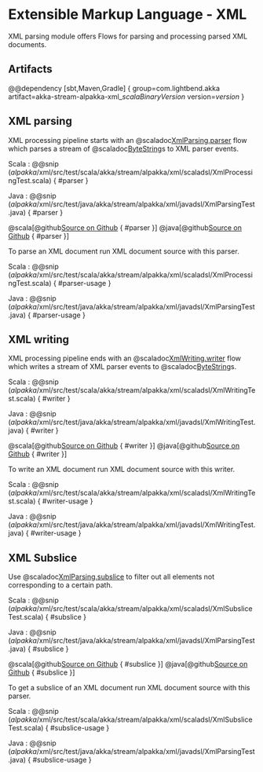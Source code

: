 # Extensible Markup Language - XML

XML parsing module offers Flows for parsing and processing parsed XML documents.

## Artifacts

@@dependency [sbt,Maven,Gradle] {
  group=com.lightbend.akka
  artifact=akka-stream-alpakka-xml_$scalaBinaryVersion$
  version=$version$
}

## XML parsing

XML processing pipeline starts with an @scaladoc[XmlParsing.parser](akka.stream.alpakka.xml.scaladsl.XmlParsing$) flow which parses a stream of @scaladoc[ByteString](akka.util.ByteString)s to XML parser events.

Scala
: @@snip ($alpakka$/xml/src/test/scala/akka/stream/alpakka/xml/scaladsl/XmlProcessingTest.scala) { #parser }

Java
: @@snip ($alpakka$/xml/src/test/java/akka/stream/alpakka/xml/javadsl/XmlParsingTest.java) { #parser }

@scala[@github[Source on Github](/xml/src/test/scala/akka/stream/alpakka/xml/scaladsl/XmlProcessingTest.scala) { #parser }]
@java[@github[Source on Github](/xml/src/test/java/akka/stream/alpakka/xml/javadsl/XmlParsingTest.java) { #parser }]


To parse an XML document run XML document source with this parser.

Scala
: @@snip ($alpakka$/xml/src/test/scala/akka/stream/alpakka/xml/scaladsl/XmlProcessingTest.scala) { #parser-usage }

Java
: @@snip ($alpakka$/xml/src/test/java/akka/stream/alpakka/xml/javadsl/XmlParsingTest.java) { #parser-usage }

## XML writing

XML processing pipeline ends with an @scaladoc[XmlWriting.writer](akka.stream.alpakka.xml.scaladsl.XmlWriting$) flow which writes a stream of XML parser events to @scaladoc[ByteString](akka.util.ByteString)s.

Scala
: @@snip ($alpakka$/xml/src/test/scala/akka/stream/alpakka/xml/scaladsl/XmlWritingTest.scala) { #writer }

Java
: @@snip ($alpakka$/xml/src/test/java/akka/stream/alpakka/xml/javadsl/XmlWritingTest.java) { #writer }

@scala[@github[Source on Github](/xml/src/test/scala/akka/stream/alpakka/xml/scaladsl/XmlWritingTest.scala) { #writer }]
@java[@github[Source on Github](/xml/src/test/java/akka/stream/alpakka/xml/javadsl/XmlWritingTest.java) { #writer }]


To write an XML document run XML document source with this writer.

Scala
: @@snip ($alpakka$/xml/src/test/scala/akka/stream/alpakka/xml/scaladsl/XmlWritingTest.scala) { #writer-usage }

Java
: @@snip ($alpakka$/xml/src/test/java/akka/stream/alpakka/xml/javadsl/XmlWritingTest.java) { #writer-usage }

## XML Subslice

Use @scaladoc[XmlParsing.subslice](akka.stream.alpakka.xml.scaladsl.XmlParsing$) to filter out all elements not corresponding to a certain path.


Scala
: @@snip ($alpakka$/xml/src/test/scala/akka/stream/alpakka/xml/scaladsl/XmlSubsliceTest.scala) { #subslice }

Java
: @@snip ($alpakka$/xml/src/test/java/akka/stream/alpakka/xml/javadsl/XmlParsingTest.java) { #subslice }

@scala[@github[Source on Github](/xml/src/test/scala/akka/stream/alpakka/xml/scaladsl/XmlSubsliceTest.scala) { #subslice }]
@java[@github[Source on Github](/xml/src/test/java/akka/stream/alpakka/xml/javadsl/XmlParsingTest.java) { #subslice }]


To get a subslice of an XML document run XML document source with this parser.

Scala
: @@snip ($alpakka$/xml/src/test/scala/akka/stream/alpakka/xml/scaladsl/XmlSubsliceTest.scala) { #subslice-usage }

Java
: @@snip ($alpakka$/xml/src/test/java/akka/stream/alpakka/xml/javadsl/XmlParsingTest.java) { #subslice-usage }
